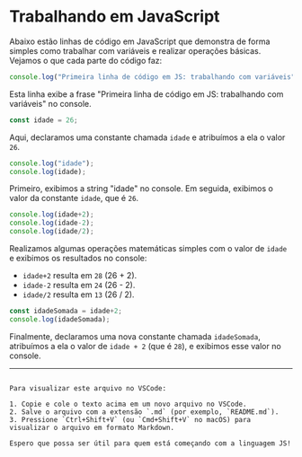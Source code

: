 # Trabalhando em JavaScript

Abaixo estão linhas de código em JavaScript que demonstra de forma simples como trabalhar com variáveis e realizar operações básicas. Vejamos o que cada parte do código faz:

```javascript
console.log("Primeira linha de código em JS: trabalhando com variáveis");
```
Esta linha exibe a frase "Primeira linha de código em JS: trabalhando com variáveis" no console.

```javascript
const idade = 26;
```
Aqui, declaramos uma constante chamada `idade` e atribuímos a ela o valor `26`.

```javascript
console.log("idade");
console.log(idade);
```
Primeiro, exibimos a string "idade" no console. Em seguida, exibimos o valor da constante `idade`, que é `26`.

```javascript
console.log(idade+2);
console.log(idade-2);
console.log(idade/2);
```
Realizamos algumas operações matemáticas simples com o valor de `idade` e exibimos os resultados no console:

- `idade+2` resulta em `28` (26 + 2).
- `idade-2` resulta em `24` (26 - 2).
- `idade/2` resulta em `13` (26 / 2).

```javascript
const idadeSomada = idade+2;
console.log(idadeSomada);
```
Finalmente, declaramos uma nova constante chamada `idadeSomada`, atribuímos a ela o valor de `idade + 2` (que é `28`), e exibimos esse valor no console.

---
```

Para visualizar este arquivo no VSCode:

1. Copie e cole o texto acima em um novo arquivo no VSCode.
2. Salve o arquivo com a extensão `.md` (por exemplo, `README.md`).
3. Pressione `Ctrl+Shift+V` (ou `Cmd+Shift+V` no macOS) para visualizar o arquivo em formato Markdown.

Espero que possa ser útil para quem está começando com a linguagem JS!